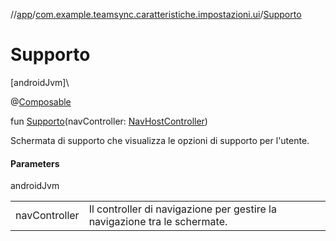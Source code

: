 //[app](../../index.md)/[com.example.teamsync.caratteristiche.impostazioni.ui](index.md)/[Supporto](-supporto.md)

# Supporto

[androidJvm]\

@[Composable](https://developer.android.com/reference/kotlin/androidx/compose/runtime/Composable.html)

fun [Supporto](-supporto.md)(navController: [NavHostController](https://developer.android.com/reference/kotlin/androidx/navigation/NavHostController.html))

Schermata di supporto che visualizza le opzioni di supporto per l'utente.

#### Parameters

androidJvm

| | |
|---|---|
| navController | Il controller di navigazione per gestire la navigazione tra le schermate. |
